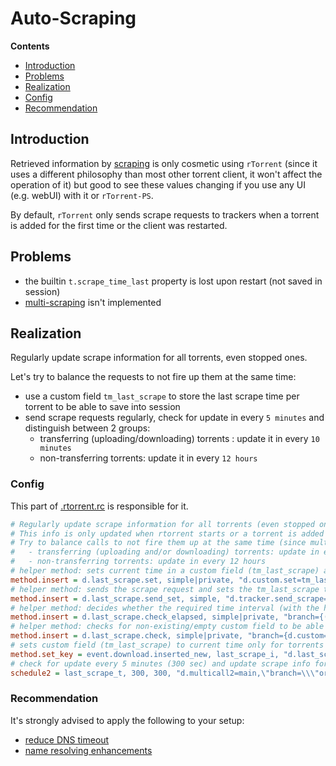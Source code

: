 # Auto-Scraping

**Contents**

 * [Introduction](#introduction)
 * [Problems](#problems)
 * [Realization](#realization)
  * [Config](#config)
  * [Recommendation](#recommendation)

## Introduction

Retrieved information by [scraping](https://wiki.vuze.com/w/Scrape) is only cosmetic using `rTorrent` (since it uses a different philosophy than most other torrent client, it won't affect the operation of it) but good to see these values changing if you use any UI (e.g. webUI) with it or `rTorrent-PS`.

By default, `rTorrent` only sends scrape requests to trackers when a torrent is added for the first time or the client was restarted.

## Problems

- the builtin `t.scrape_time_last` property is lost upon restart (not saved in session)
- [multi-scraping](https://wiki.vuze.com/w/Scrape#Multi-Hash_Requests) isn't implemented


## Realization

Regularly update scrape information for all torrents, even stopped ones.

Let's try to balance the requests to not fire up them at the same time:
- use a custom field `tm_last_scrape` to store the last scrape time per torrent to be able to save into session
- send scrape requests regularly, check for update in every `5 minutes` and distinguish between 2 groups:
  - transferring (uploading/downloading) torrents : update it in every `10 minutes`
  - non-transferring torrents: update it in every `12 hours`

### Config

This part of [.rtorrent.rc](https://github.com/chros73/rtorrent-ps_setup/blob/master/ubuntu-14.04/home/chros73/.rtorrent.rc#L199) is responsible for it.

```ini
# Regularly update scrape information for all torrents (even stopped ones), it won't affect the operation of rtorrent, but nice to have these values updated.
# This info is only updated when rtorrent starts or a torrent is added by default.
# Try to balance calls to not fire them up at the same time (since multiscraping isn't implemented in libtorrent). Check for update every 5 minutes and distinguish between 2 groups:
#   - transferring (uploading and/or downloading) torrents: update in every 10 minutes
#   - non-transferring torrents: update in every 12 hours
# helper method: sets current time in a custom field (tm_last_scrape) and saves session
method.insert = d.last_scrape.set, simple|private, "d.custom.set=tm_last_scrape,$cat=$system.time=; d.save_full_session="
# helper method: sends the scrape request and sets the tm_last_scrape timestamp and saves session
method.insert = d.last_scrape.send_set, simple, "d.tracker.send_scrape=0;d.last_scrape.set="
# helper method: decides whether the required time interval (with the help of an argument) has passed and if so calls the above method
method.insert = d.last_scrape.check_elapsed, simple|private, "branch={(elapsed.greater,$d.custom=tm_last_scrape,$argument.0=),d.last_scrape.send_set=}"
# helper method: checks for non-existing/empty custom field to be able to test its validity later
method.insert = d.last_scrape.check, simple|private, "branch={d.custom=tm_last_scrape,d.last_scrape.check_elapsed=$argument.0=,d.last_scrape.send_set=}"
# sets custom field (tm_last_scrape) to current time only for torrents just has been added (skips setting time on purpose when rtorrent started)
method.set_key = event.download.inserted_new, last_scrape_i, "d.last_scrape.set="
# check for update every 5 minutes (300 sec) and update scrape info for transferring torrents in every 10 minutes (600-20=580 sec) and for non-transferring ones in every 12 hours (43200-20=43180 sec)
schedule2 = last_scrape_t, 300, 300, "d.multicall2=main,\"branch=\\\"or={d.up.rate=,d.down.rate=}\\\",d.last_scrape.check=580,d.last_scrape.check=43180\""
```

### Recommendation

It's strongly advised to apply the following to your setup:
- [reduce DNS timeout](https://github.com/rakshasa/rtorrent/wiki/Performance-Tuning#dns-timeout)
- [name resolving enhancements](https://github.com/rakshasa/rtorrent/wiki/Performance-Tuning#name-resolving-enhancements)